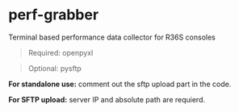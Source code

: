 # perf-grabber
Terminal based performance data collector for R36S consoles

> Required: openpyxl

> Optional: pysftp

**For standalone use:** comment out the sftp upload part in the code.

**For SFTP upload:** server IP and absolute path are requierd.
